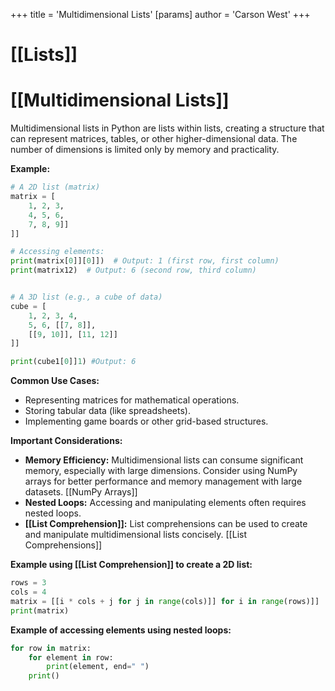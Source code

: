 +++
 title = 'Multidimensional Lists'
[params]
	author = 'Carson West'
+++
# [[Lists]]
# [[Multidimensional Lists]] 
Multidimensional lists in Python are lists within lists, creating a structure that can represent matrices, tables, or other higher-dimensional data.  The number of dimensions is limited only by memory and practicality.

**Example:**

```python
# A 2D list (matrix)
matrix = [
    1, 2, 3,
    4, 5, 6,
    7, 8, 9]]
]]

# Accessing elements:
print(matrix[0]][0]])  # Output: 1 (first row, first column)
print(matrix12)  # Output: 6 (second row, third column)


# A 3D list (e.g., a cube of data)
cube = [
    1, 2, 3, 4,
    5, 6, [[7, 8]],
    [[9, 10]], [11, 12]]
]]

print(cube1[0]]1) #Output: 6

```

**Common Use Cases:**

* Representing matrices for mathematical operations.
* Storing tabular data (like spreadsheets).
* Implementing game boards or other grid-based structures.


**Important Considerations:**

* **Memory Efficiency:**  Multidimensional lists can consume significant memory, especially with large dimensions. Consider using NumPy arrays for better performance and memory management with large datasets. [[NumPy Arrays]]
* **Nested Loops:** Accessing and manipulating elements often requires nested loops.  
* **[[List Comprehension]]:**  List comprehensions can be used to create and manipulate multidimensional lists concisely.  [[List Comprehensions]]


**Example using [[List Comprehension]] to create a 2D list:**

```python
rows = 3
cols = 4
matrix = [[i * cols + j for j in range(cols)]] for i in range(rows)]]
print(matrix)
```

**Example of accessing elements using nested loops:**

```python
for row in matrix:
    for element in row:
        print(element, end=" ")
    print()
```
